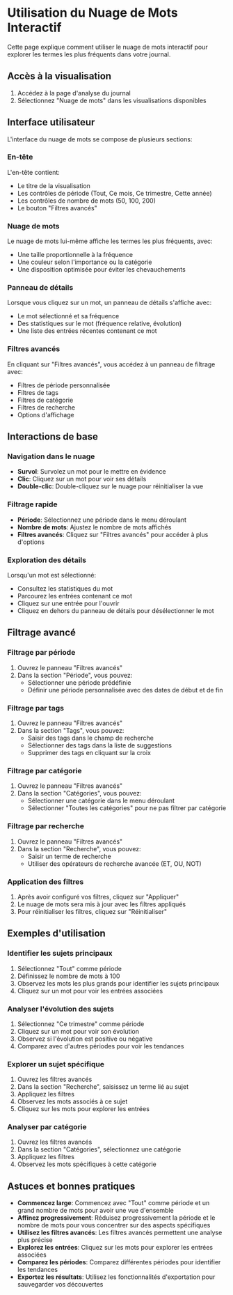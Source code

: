 # Utilisation du Nuage de Mots Interactif

Cette page explique comment utiliser le nuage de mots interactif pour explorer les termes les plus fréquents dans votre journal.

## Accès à la visualisation

1. Accédez à la page d'analyse du journal
2. Sélectionnez "Nuage de mots" dans les visualisations disponibles

## Interface utilisateur

L'interface du nuage de mots se compose de plusieurs sections:

### En-tête

L'en-tête contient:
- Le titre de la visualisation
- Les contrôles de période (Tout, Ce mois, Ce trimestre, Cette année)
- Les contrôles de nombre de mots (50, 100, 200)
- Le bouton "Filtres avancés"

### Nuage de mots

Le nuage de mots lui-même affiche les termes les plus fréquents, avec:
- Une taille proportionnelle à la fréquence
- Une couleur selon l'importance ou la catégorie
- Une disposition optimisée pour éviter les chevauchements

### Panneau de détails

Lorsque vous cliquez sur un mot, un panneau de détails s'affiche avec:
- Le mot sélectionné et sa fréquence
- Des statistiques sur le mot (fréquence relative, évolution)
- Une liste des entrées récentes contenant ce mot

### Filtres avancés

En cliquant sur "Filtres avancés", vous accédez à un panneau de filtrage avec:
- Filtres de période personnalisée
- Filtres de tags
- Filtres de catégorie
- Filtres de recherche
- Options d'affichage

## Interactions de base

### Navigation dans le nuage

- **Survol**: Survolez un mot pour le mettre en évidence
- **Clic**: Cliquez sur un mot pour voir ses détails
- **Double-clic**: Double-cliquez sur le nuage pour réinitialiser la vue

### Filtrage rapide

- **Période**: Sélectionnez une période dans le menu déroulant
- **Nombre de mots**: Ajustez le nombre de mots affichés
- **Filtres avancés**: Cliquez sur "Filtres avancés" pour accéder à plus d'options

### Exploration des détails

Lorsqu'un mot est sélectionné:
- Consultez les statistiques du mot
- Parcourez les entrées contenant ce mot
- Cliquez sur une entrée pour l'ouvrir
- Cliquez en dehors du panneau de détails pour désélectionner le mot

## Filtrage avancé

### Filtrage par période

1. Ouvrez le panneau "Filtres avancés"
2. Dans la section "Période", vous pouvez:
   - Sélectionner une période prédéfinie
   - Définir une période personnalisée avec des dates de début et de fin

### Filtrage par tags

1. Ouvrez le panneau "Filtres avancés"
2. Dans la section "Tags", vous pouvez:
   - Saisir des tags dans le champ de recherche
   - Sélectionner des tags dans la liste de suggestions
   - Supprimer des tags en cliquant sur la croix

### Filtrage par catégorie

1. Ouvrez le panneau "Filtres avancés"
2. Dans la section "Catégories", vous pouvez:
   - Sélectionner une catégorie dans le menu déroulant
   - Sélectionner "Toutes les catégories" pour ne pas filtrer par catégorie

### Filtrage par recherche

1. Ouvrez le panneau "Filtres avancés"
2. Dans la section "Recherche", vous pouvez:
   - Saisir un terme de recherche
   - Utiliser des opérateurs de recherche avancée (ET, OU, NOT)

### Application des filtres

1. Après avoir configuré vos filtres, cliquez sur "Appliquer"
2. Le nuage de mots sera mis à jour avec les filtres appliqués
3. Pour réinitialiser les filtres, cliquez sur "Réinitialiser"

## Exemples d'utilisation

### Identifier les sujets principaux

1. Sélectionnez "Tout" comme période
2. Définissez le nombre de mots à 100
3. Observez les mots les plus grands pour identifier les sujets principaux
4. Cliquez sur un mot pour voir les entrées associées

### Analyser l'évolution des sujets

1. Sélectionnez "Ce trimestre" comme période
2. Cliquez sur un mot pour voir son évolution
3. Observez si l'évolution est positive ou négative
4. Comparez avec d'autres périodes pour voir les tendances

### Explorer un sujet spécifique

1. Ouvrez les filtres avancés
2. Dans la section "Recherche", saisissez un terme lié au sujet
3. Appliquez les filtres
4. Observez les mots associés à ce sujet
5. Cliquez sur les mots pour explorer les entrées

### Analyser par catégorie

1. Ouvrez les filtres avancés
2. Dans la section "Catégories", sélectionnez une catégorie
3. Appliquez les filtres
4. Observez les mots spécifiques à cette catégorie

## Astuces et bonnes pratiques

- **Commencez large**: Commencez avec "Tout" comme période et un grand nombre de mots pour avoir une vue d'ensemble
- **Affinez progressivement**: Réduisez progressivement la période et le nombre de mots pour vous concentrer sur des aspects spécifiques
- **Utilisez les filtres avancés**: Les filtres avancés permettent une analyse plus précise
- **Explorez les entrées**: Cliquez sur les mots pour explorer les entrées associées
- **Comparez les périodes**: Comparez différentes périodes pour identifier les tendances
- **Exportez les résultats**: Utilisez les fonctionnalités d'exportation pour sauvegarder vos découvertes

